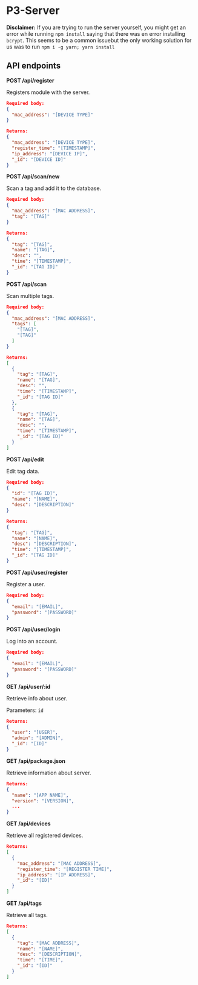 # P3-Server

**Disclaimer:** If you are trying to run the server yourself, you might get an error while running ```npm install``` saying that there was en error installing ```bcrypt```.  This seems to be a common issuebut the only working solution for us was to run ```npm i -g yarn; yarn install```

## API endpoints

**POST /api/register**

Registers module with the server.

```JSON
Required body:
{
  "mac_address": "[DEVICE TYPE]"
}

Returns:
{
  "mac_address": "[DEVICE TYPE]",
  "register_time": "[TIMESTAMP]",
  "ip_address": "[DEVICE IP]",
  "_id": "[DEVICE ID]"
}
```

**POST /api/scan/new**

Scan a tag and add it to the database.

```JSON
Required body:
{
  "mac_address": "[MAC ADDRESS]",
  "tag": "[TAG]"
}

Returns:
{
  "tag": "[TAG]",
  "name": "[TAG]",
  "desc": "",
  "time": "[TIMESTAMP]",
  "_id": "[TAG ID]"
}
```

**POST /api/scan**

Scan multiple tags.

```JSON
Required body:
{
  "mac_address": "[MAC ADDRESS]",
  "tags": [
    "[TAG]",
    "[TAG]"
  ]
}

Returns:
[
  {
    "tag": "[TAG]",
    "name": "[TAG]",
    "desc": "",
    "time": "[TIMESTAMP]",
    "_id": "[TAG ID]"
  },
  {
    "tag": "[TAG]",
    "name": "[TAG]",
    "desc": "",
    "time": "[TIMESTAMP]",
    "_id": "[TAG ID]"
  }
]
```

**POST /api/edit**

Edit tag data.

```JSON
Required body:
{
  "id": "[TAG ID]",
  "name": "[NAME]",
  "desc": "[DESCRIPTION]"
}

Returns:
{
  "tag": "[TAG]",
  "name": "[NAME]",
  "desc": "[DESCRIPTION]",
  "time": "[TIMESTAMP]",
  "_id": "[TAG ID]"
}
```

**POST /api/user/register**

Register a user.

```JSON
Required body:
{
  "email": "[EMAIL]",
  "password": "[PASSWORD]"
}
```

**POST /api/user/login**

Log into an account.

```JSON
Required body:
{
  "email": "[EMAIL]",
  "password": "[PASSWORD]"
}
```

**GET /api/user/:id**

Retrieve info about user.

Parameters: ```id```

```JSON
Returns:
{
  "user": "[USER]",
  "admin": "[ADMIN]",
  "_id": "[ID]"
}
```

**GET /api/package.json**

Retrieve information about server.

```JSON
Returns:
{
  "name": "[APP NAME]",
  "version": "[VERSION]",
  ...
}
```

**GET /api/devices**

Retrieve all registered devices.

```JSON
Returns:
[
  {
    "mac_address": "[MAC ADDRESS]",
    "register_time": "[REGISTER TIME]",
    "ip_address": "[IP ADDRESS]",
    "_id": "[ID]"
  }
]
```

**GET /api/tags**

Retrieve all tags.

```JSON
Returns:
[
  {
    "tag": "[MAC ADDRESS]",
    "name": "[NAME]",
    "desc": "[DESCRIPTION]",
    "time": "[TIME]",
    "_id": "[ID]"
  }
]
```
